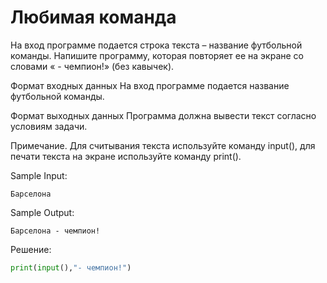 # Любимая команда

На вход программе подается строка текста – название футбольной команды. Напишите программу, которая повторяет ее на экране со словами « - чемпион!» (без кавычек).

Формат входных данных
На вход программе подается название футбольной команды.

Формат выходных данных
Программа должна вывести текст согласно условиям задачи.

Примечание. Для считывания текста используйте команду input(), для печати текста на экране используйте команду print().

Sample Input:
```
Барселона
```

Sample Output:
```
Барселона - чемпион!
```

Решение:
```python
print(input(),"- чемпион!")
```

